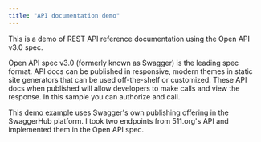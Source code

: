 ```yaml
---
title: "API documentation demo"
---
```


This is a demo of REST API reference documentation using the Open API v3.0 spec.

Open API spec v3.0 (formerly known as Swagger) is the leading spec format. API docs can be published in responsive, modern themes in static site generators that can be used off-the-shelf or customized.  These API docs when published will allow developers to make calls and view the response.  In this sample you can authorize and call. 

This [demo example](https://app.swaggerhub.com/apis-docs/bennetthub500/511v2/1.0.0) uses Swagger's own publishing offering in the SwaggerHub platform. I took two endpoints from 511.org's API and implemented them in the Open API spec.  
